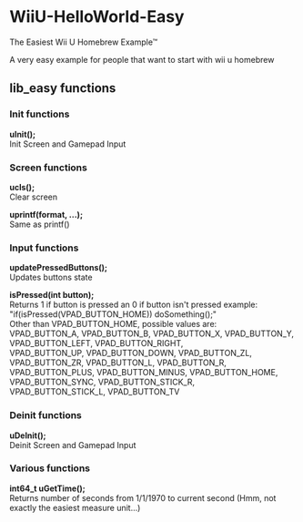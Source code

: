 # WiiU-HelloWorld-Easy  
The Easiest Wii U Homebrew Example™  
  
A very easy example for people that want to start with wii u homebrew  
  
## lib_easy functions  
### Init functions  
__uInit();__  
Init Screen and Gamepad Input  
### Screen functions  
__ucls();__  
Clear screen  
  
__uprintf(format, ...);__  
Same as printf()  
### Input functions  
__updatePressedButtons();__  
Updates buttons state  
  
__isPressed(int button);__  
Returns 1 if button is pressed an 0 if button isn't pressed
example: "if(isPressed(VPAD_BUTTON_HOME)) doSomething();"  
Other than VPAD_BUTTON_HOME, possible values are:  
VPAD_BUTTON_A, VPAD_BUTTON_B, VPAD_BUTTON_X, VPAD_BUTTON_Y, VPAD_BUTTON_LEFT, VPAD_BUTTON_RIGHT,  
VPAD_BUTTON_UP, VPAD_BUTTON_DOWN, VPAD_BUTTON_ZL, VPAD_BUTTON_ZR, VPAD_BUTTON_L, VPAD_BUTTON_R,  
VPAD_BUTTON_PLUS, VPAD_BUTTON_MINUS, VPAD_BUTTON_HOME, VPAD_BUTTON_SYNC, VPAD_BUTTON_STICK_R,  
VPAD_BUTTON_STICK_L, VPAD_BUTTON_TV  
### Deinit functions  
__uDeInit();__  
Deinit Screen and Gamepad Input  
### Various functions  
__int64_t uGetTime();__  
Returns number of seconds from 1/1/1970 to current second (Hmm, not exactly the easiest measure unit...)  
